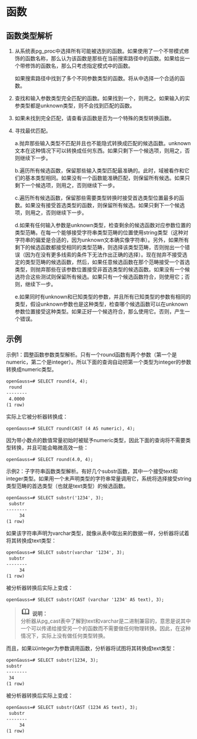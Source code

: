 # 函数<a name="ZH-CN_TOPIC_0242370473"></a>

## 函数类型解析<a name="zh-cn_topic_0237122009_zh-cn_topic_0059777930_sae9dc3fe177e4b349373f0f51975f380"></a>

1.  从系统表pg\_proc中选择所有可能被选到的函数。如果使用了一个不带模式修饰的函数名称，那么认为该函数是那些在当前搜索路径中的函数。如果给出一个带修饰的函数名，那么只考虑指定模式中的函数。

    如果搜索路径中找到了多个不同参数类型的函数。将从中选择一个合适的函数。

2.  查找和输入参数类型完全匹配的函数。如果找到一个，则用之。如果输入的实参类型都是unknown类型，则不会找到匹配的函数。
3.  如果未找到完全匹配，请查看该函数是否为一个特殊的类型转换函数。
4. 寻找最优匹配。

   a.抛弃那些输入类型不匹配并且也不能隐式转换成匹配的候选函数。unknown文本在这种情况下可以转换成任何东西。如果只剩下一个候选项，则用之，否则继续下一步。

   b.遍历所有候选函数，保留那些输入类型匹配最准确的。此时，域被看作和它们的基本类型相同。如果没有一个函数能准确匹配，则保留所有候选。如果只剩下一个候选项，则用之，否则继续下一步。

   c.遍历所有候选函数，保留那些需要类型转换时接受首选类型位置最多的函数。如果没有接受首选类型的函数，则保留所有候选。如果只剩下一个候选项，则用之，否则继续下一步。

   d.如果有任何输入参数是unknown类型，检查剩余的候选函数对应参数位置的类型范畴。在每一个能够接受字符串类型范畴的位置使用string类型（这种对字符串的偏爱是合适的，因为unknown文本确实像字符串）。另外，如果所有剩下的候选函数都接受相同的类型范畴，则选择该类型范畴，否则抛出一个错误（因为在没有更多线索的条件下无法作出正确的选择）。现在抛弃不接受选定的类型范畴的候选函数，然后，如果任意候选函数在那个范畴接受一个首选类型，则抛弃那些在该参数位置接受非首选类型的候选函数。如果没有一个候选符合这些测试则保留所有候选。如果只有一个候选函数符合，则使用它；否则，继续下一步。

   e.如果同时有unknown和已知类型的参数，并且所有已知类型的参数有相同的类型，假设unknown参数也是这种类型，检查哪个候选函数可以在unknown参数位置接受这种类型。如果正好一个候选符合，那么使用它。否则，产生一个错误。


## 示例<a name="zh-cn_topic_0237122009_zh-cn_topic_0059777930_s97f87a26c6324be9bbeeb7f840e5b935"></a>

示例1：圆整函数参数类型解析。只有一个round函数有两个参数（第一个是numeric，第二个是integer）。所以下面的查询自动把第一个类型为integer的参数转换成numeric类型。

```
openGauss=# SELECT round(4, 4);
 round
--------
 4.0000
(1 row)
```

实际上它被分析器转换成：

```
openGauss=# SELECT round(CAST (4 AS numeric), 4);
```

因为带小数点的数值常量初始时被赋予numeric类型，因此下面的查询将不需要类型转换，并且可能会略微高效一些：

```
openGauss=# SELECT round(4.0, 4);
```

示例2：子字符串函数类型解析。有好几个substr函数，其中一个接受text和integer类型。如果用一个未声明类型的字符串常量调用它，系统将选择接受string类型范畴的首选类型（也就是text类型）的候选函数。

```
openGauss=# SELECT substr('1234', 3);
 substr
--------
     34
(1 row)
```

如果该字符串声明为varchar类型，就像从表中取出来的数据一样，分析器将试着将其转换成text类型：

```
openGauss=# SELECT substr(varchar '1234', 3);
 substr
--------
     34
(1 row)
```

被分析器转换后实际上变成：

```
openGauss=# SELECT substr(CAST (varchar '1234' AS text), 3);
```

>![](public_sys-resources/icon-note.gif) **说明：**   
>分析器从pg\_cast表中了解到text和varchar是二进制兼容的，意思是说其中一个可以传递给接受另一个的函数而不需要做任何物理转换。因此，在这种情况下，实际上没有做任何类型转换。  

而且，如果以integer为参数调用函数，分析器将试图将其转换成text类型：

```
openGauss=# SELECT substr(1234, 3);
substr
--------
 34
(1 row)
```

被分析器转换后实际上变成：

```
openGauss=# SELECT substr(CAST (1234 AS text), 3);
 substr
--------
     34
(1 row)
```

